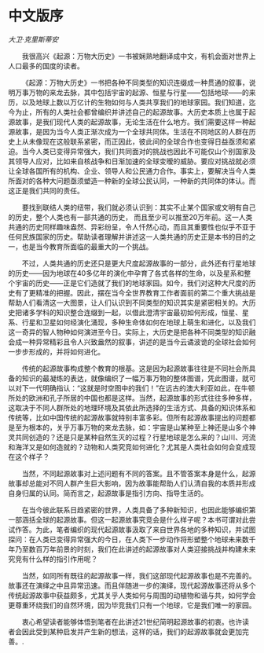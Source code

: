 # 中文版序

*大卫·克里斯蒂安*

&emsp;&emsp;我很高兴《起源：万物大历史》一书被娴熟地翻译成中文，有机会面对世界上人口最多的国度的读者。

&emsp;&emsp;《起源：万物大历史》一书把各种不同类型的知识连缀成一种贯通的叙事，说明万事万物的来龙去脉，其中包括宇宙的起源、恒星与行星——包括地球——的来历，以及地球上数以万亿计的生物如何与人类共享我们的地球家园。我们知道，迄今为止，所有的人类社会都曾编织并讲述自己的起源故事。大历史本质上也属于起源故事，是我们现代人类的起源故事，无论生活在什么地方。我们需要这样一种起源故事，是因为当今人类正渐次成为一个全球共同体。生活在不同地区的人群在历史上从未像现在这般联系紧密，而正因此，彼此间的全球合作也变得日益亟须和紧迫。当今人类已变得异常强大，我们共同面对的挑战也因此不可能仅山个别国家及其领导人应对，比如来自核战争和日渐加速的全球变暧的威胁。要应对挑战就必须让全球各国所有的机构、企业、领导人和公民通力合作。事实上，要解决当今人类所面对的各种大问题亟须塑造一种新的全球公民认同，一种新的共同体的体认。而这正是我们共同的责任。

&emsp;&emsp;要找到联结人类的纽带，我们就必须认识到：其实不止某个国家或文明有自己的历史，整个人类也有一部共通的历史， 而且至少可以推至20万年前。这一人类共通的历史同样趣味盎然、异彩纷呈，令人忏然心动，而且其重要性也似乎不亚于任何民族国家的历史。帮助读者理解并讲述这一人类共通的历史正是本书的目的之一，也是当今教育所面临的最重大的一个挑战。

&emsp;&emsp;不过，人类共通的历史还只是更大尺度起源故事的一部分，此外还有行星地球的历史——因为地球在40多亿年的演化中孕育了各式各样的生命，以及星系和整个宇宙的历史——正是它们造就了我们的地球家园。如今，我们对这种大尺度的历史有了更精准的把握。因此，摆在当今全世界教育工作者面前的第二个重大挑战是帮助人们看清这一大图景，让人们认识到不同类型的知识其实是紧密相关的。大历史把诸多学科的知识整合连缀到一起，以借此澄清宇宙最初如何形成，恒星、星系、行星和卫星如何经演化涌现，多种生命体如何在地球上萌生和进化，以及我们这一奇异的智人物种如何演进至今日。实际上，大历史是把各种不同类型的知识融会成一种异常精彩且令人兴致盎然的叙事，讲述的是当今云谲波诡的全球社会如何一步步形成的，并将如何进化。

&emsp;&emsp;传统的起源故事构成整个教育的根基。这是因为起源故事往往是不同社会所具备的知识的最凝练的表达，就像编织了一幅万事万物的整体图谱，凭此图谱，就可以对下一代明确指认：“这就是时空图中的我们！”在远古的澳大利亚如此，在牛顿所处的欧洲和孔子所居的中国也都是这样。当然，起源故事的形式往往多种多样，这取决于不同人群所处的地理环境及其依此所选择的生活方式、具备的知识体系和传统等，比如中国传统的起源故事就特别丰富多彩。但所有起源故事提出的问题都是至为根本的，关乎万事万物的来龙去脉，如：宇宙是山某种至上神还是山多个神灵共同创造的？还是只是某种自然生灭的过程？行星地球是怎么来的？山川、河流和海洋又是如何造就的？动物和人类究竞如何进化？尤其是人类社会如何会变成现在这个样子？

&emsp;&emsp;当然，不同起源故事对上述问题有不同的答案。且不管答案本身是什么，起源故事却总能对不同人群产生巨大影响，因为故事能帮助人们认清自我的本质并形成自身归属的认同。简而言之，起源故事是指引方向、指导生活的。

&emsp;&emsp;在当今彼此联系日趋紧密的世界，人类具备了多种新知识，也因此能够编织第一部涵括全球的起源故事。但这一起源故事究竞会是什么样子呢？本书可谓对此尝试作答。为此，笔者编织的现代起源故事汲取了来自世界各地的多种知识，并试图探问：在人类已变得异常强大的今日，在人类下一步动作将形塑整个地球未来数千年乃至数百万年前景的时刻，我们在此讲述的起源故事对人类迎接挑战并构建未来究竞有什么样的指引作用呢？

&emsp;&emsp;当然，如同所有既往的起源故事一样，我们这部现代起源故事也是不完善的。故事还在演绎之中且异常迅速。而且伴随进一步的演绎，现代起源故事还将从多个传统起源故事中获益颇多，尤其关乎人类如何与周围的动植物和谐与共，如何学会更尊重环绕我们的自然环境，因为毕竞我们只有一个地球，它是我们唯一的家园。

&emsp;&emsp;衷心希望读者能够体悟到笔者在此讲述21世纪简明起源故事的初衷。也许读者会因此受到某种启发并产生新的想法，这样的话，我们的起源故事就会更加完善。.